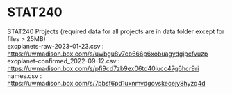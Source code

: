 # STAT240
STAT240 Projects (required data for all projects are in data folder except for files > 25MB) <br />
exoplanets-raw-2023-01-23.csv : https://uwmadison.box.com/s/uwbgu8v7cb666p6xobuagydgjpcfvuzp <br />
exoplanet-confirmed_2022-09-12.csv : https://uwmadison.box.com/s/pfi9cd7zb9ex06td40iucc47g6hcr9ri <br />
names.csv : https://uwmadison.box.com/s/7pbsf6pd1uxnmvdgovskecejy8hyzq4d

